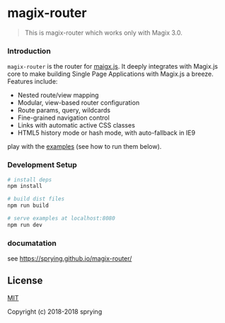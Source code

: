 # magix-router

> This is magix-router which works only with Magix 3.0.

### Introduction

`magix-router` is the router for [maigx.js](http://thx.github.io/thx/magix/). It deeply integrates with Magix.js core to make building Single Page Applications with Magix.js a breeze. Features include:

- Nested route/view mapping
- Modular, view-based router configuration
- Route params, query, wildcards
- Fine-grained navigation control
- Links with automatic active CSS classes
- HTML5 history mode or hash mode, with auto-fallback in IE9

play with the [examples](https://github.com/sprying/magix-router/tree/dev/examples) (see how to run them below).

### Development Setup

``` bash
# install deps
npm install

# build dist files
npm run build

# serve examples at localhost:8080
npm run dev
```

### documatation
see <https://sprying.github.io/magix-router/>

## License

[MIT](http://opensource.org/licenses/MIT)

Copyright (c) 2018-2018 sprying
